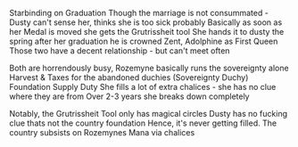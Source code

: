Starbinding on Graduation
Though the marriage is not consummated - Dusty can't sense her, thinks she is too sick probably
Basically as soon as her Medal is moved she gets the Grutrissheit tool
She hands it to dusty
the spring after her graduation he is crowned Zent, Adolphine as First Queen
Those two have a decent relationship - but can't meet often

Both are horrendously busy, Rozemyne basically runs the sovereignty alone
Harvest & Taxes for the abandoned duchies
(Sovereignty Duchy) Foundation Supply Duty
She fills a lot of extra chalices - she has no clue where they are from
Over 2-3 years she breaks down completely

Notably, the Grutrissheit Tool only has magical circles
Dusty has no fucking clue thats not the country foundation
Hence, it's never getting filled. The country subsists on Rozemynes Mana via chalices